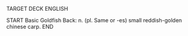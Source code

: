 TARGET DECK
ENGLISH

START
Basic
Goldfish
Back: n. (pl. Same or -es) small reddish-golden chinese carp.
END
